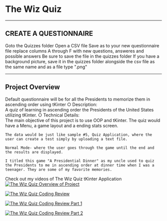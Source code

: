 # The Wiz Quiz 

------------------------
CREATE A QUESTIONNAIRE
------------------------
Goto the Quizzes folder
Open a CSV file
Save as to your new questionnaire file
replace columns A through F with new questions, answeres and possible answers
Be sure to save the file in the quizzes folder
If you have a background picture, save it in the quizzes folder alongside the csv file as the same name and as a file type ".png"

------------------------
Project Overview
------------------------
Default questionnaire will be for all the Presidents to memorize them in ascending order using tKinter
○ Description:</br>
	A quiz of learning in ascending order the Presidents of the United States utilizing tKinter.
○ Technical Details: </br>
	The main objective of this project is to use OOP and tKinter. The quiz would have a Menu, a game layout and a ending stats screen. 
	
	The data would be just like sample #5, Quiz Application, where the user can create a test simply by uploading a text file.
	
	Normal Mode- where the user goes through the game until the end and the results are displayed.
	
	I titled this game "A Presidential Dinner" as my uncle used to quiz the Presidents to me in ascending order at dinner time when I was a teenager. They are some of my favorite memories.

Check out my videos of The Wiz Quiz tKinter Application</br>
[![The Wiz Quiz Overview of Project](https://img.youtube.com/vi/ouzRJ63tgUY/maxresdefault.jpg)](https://youtu.be/ouzRJ63tgUY)

[![The Wiz Quiz Coding Review](https://img.youtube.com/vi/kVteTCMs45Y/maxresdefault.jpg)](https://youtu.be/kVteTCMs45Y)

[![The Wiz Quiz Coding Review Part 1](https://img.youtube.com/vi/kpIGFza3inA/maxresdefault.jpg)](https://youtu.be/kpIGFza3inA)

[![The Wiz Quiz Coding Review Part 2](https://img.youtube.com/vi/RA5GvcpaRtU/maxresdefault.jpg)](https://youtu.be/RA5GvcpaRtU)
